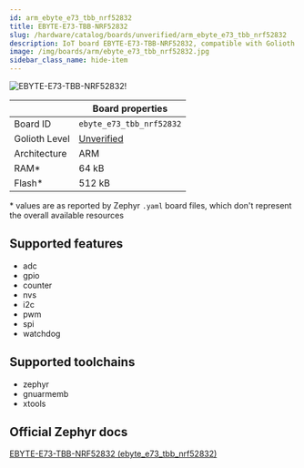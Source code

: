 ```yaml
---
id: arm_ebyte_e73_tbb_nrf52832
title: EBYTE-E73-TBB-NRF52832
slug: /hardware/catalog/boards/unverified/arm_ebyte_e73_tbb_nrf52832
description: IoT board EBYTE-E73-TBB-NRF52832, compatible with Golioth at unverified level.
image: /img/boards/arm/ebyte_e73_tbb_nrf52832.jpg
sidebar_class_name: hide-item
---
```


[//]: # (This is an auto-generated file, do not edit! Changes to it will be lost upon re-generation)

![EBYTE-E73-TBB-NRF52832!](/img/boards/arm/ebyte_e73_tbb_nrf52832.jpg "EBYTE-E73-TBB-NRF52832")

|                | Board properties     |
| -------------  | -------------------- |
| Board ID       | `ebyte_e73_tbb_nrf52832` |
| Golioth Level  | [Unverified](/hardware#unverified-boards) |
| Architecture   | ARM |
| RAM*           | 64 kB |
| Flash*         | 512 kB |

\* values are as reported by Zephyr `.yaml` board files, which don't represent the overall available resources



## Supported features

* adc
* gpio
* counter
* nvs
* i2c
* pwm
* spi
* watchdog

## Supported toolchains

* zephyr
* gnuarmemb
* xtools

## Official Zephyr docs

[EBYTE-E73-TBB-NRF52832 (ebyte_e73_tbb_nrf52832)](https://docs.zephyrproject.org/latest/boards/arm/ebyte_e73_tbb_nrf52832/doc/index.html)
